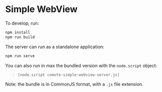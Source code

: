 # Simple WebView


To develop, run:

```sh
npm install
npm run build
```

The server can run as a standalone application:

```sh
npm run serve
```

You can also run in max the bundled version with the `node.script` object:

> `[node.script comote-simple-webview-server.js]`

Note: the bundle is in CommonJS format, with a `.js` file extension.
